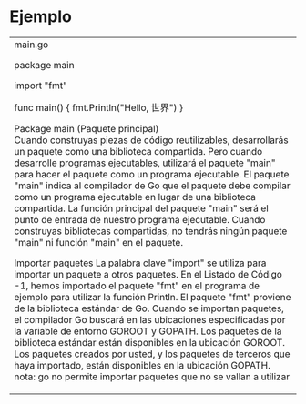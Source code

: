# Ejemplo

<table>
<tr>
<td>
main.go

package main

import "fmt"

func main() {
	fmt.Println("Hello, 世界")
}

Package main (Paquete principal)   
Cuando construyas piezas de código reutilizables, desarrollarás un paquete como una biblioteca compartida. Pero cuando desarrolle programas ejecutables, utilizará el 
paquete "main" para hacer el paquete como un programa ejecutable. El paquete "main" indica al compilador de Go que el paquete debe compilar como un programa ejecutable 
en lugar de una biblioteca compartida. La función principal del paquete "main" será el punto de entrada de nuestro programa ejecutable. Cuando construyas bibliotecas 
compartidas, no tendrás ningún paquete "main" ni función "main" en el paquete.

Importar paquetes
La palabra clave "import" se utiliza para importar un paquete a otros paquetes. En el Listado de Código -1, hemos importado el paquete "fmt" en el programa de ejemplo 
para utilizar la función Println. El paquete "fmt" proviene de la biblioteca estándar de Go. Cuando se importan paquetes, el compilador Go buscará en las ubicaciones 
especificadas por la variable de entorno GOROOT y GOPATH. Los paquetes de la biblioteca estándar están disponibles en la ubicación GOROOT. Los paquetes creados por usted, 
y los paquetes de terceros que haya importado, están disponibles en la ubicación GOPATH.
nota: go no permite importar paquetes que no se vallan a utilizar

